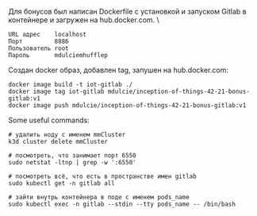 Для бонусов был написан Dockerfile с установкой и запуском Gitlab в контейнере и загружен на hub.docker.com. \
```
URL адрес    localhost        
Порт         8886             
Пользователь root             
Пароль       mdulciemhufflep
```

Создан docker образ, добавлен tag, запушен на hub.docker.com:
```
docker image build -t iot-gitlab ./
docker image tag iot-gitlab mdulcie/inception-of-things-42-21-bonus-gitlab:v1
docker image push mdulcie/inception-of-things-42-21-bonus-gitlab:v1
```

<!-- Далее созданы файлы для развертывания подотовленного образа Gitlab.
Скрипт bonus_gitlab.sh запускает последовательность действий для:
* развертывания Gitlab локально
* замены синхронизированного репозитория с Github на синхронизацию с репозиторием локального Gitlab -->

Some useful commands:
```
# удалить ноду с именем mmCluster
k3d cluster delete mmCluster

# посмотреть, что занимает порт 6550
sudo netstat -ltnp | grep -w ':6550'

# посмотреть всё, что есть в пространстве имен gitlab
sudo kubectl get -n gitlab all

# зайти внутрь контейнера в поде с именем pods_name
sudo kubectl exec -n gitlab --stdin --tty pods_name -- /bin/bash
```
